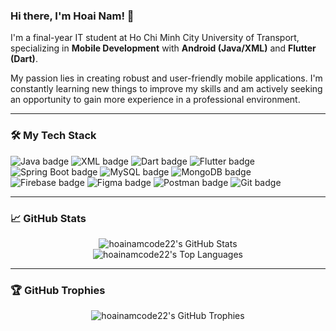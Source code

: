 ### Hi there, I'm Hoai Nam! 👋

I'm a final-year IT student at Ho Chi Minh City University of Transport, specializing in **Mobile Development** with **Android (Java/XML)** and **Flutter (Dart)**.

My passion lies in creating robust and user-friendly mobile applications. I'm constantly learning new things to improve my skills and am actively seeking an opportunity to gain more experience in a professional environment.

---

### 🛠️ My Tech Stack

<p>
  <img src="https://img.shields.io/badge/Java-007396?style=for-the-badge&logo=java&logoColor=white" alt="Java badge">
  <img src="https://img.shields.io/badge/XML-000?style=for-the-badge&logo=XML&logoColor=white" alt="XML badge">
  <img src="https://img.shields.io/badge/Dart-0175C2?style=for-the-badge&logo=dart&logoColor=white" alt="Dart badge">
  <img src="https://img.shields.io/badge/Flutter-02569B?style=for-the-badge&logo=flutter&logoColor=white" alt="Flutter badge">
  <img src="https://img.shields.io/badge/Spring_Boot-6DB33F?style=for-the-badge&logo=spring-boot&logoColor=white" alt="Spring Boot badge">
  <img src="https://img.shields.io/badge/MySQL-4479A1?style=for-the-badge&logo=mysql&logoColor=white" alt="MySQL badge">
  <img src="https://img.shields.io/badge/MongoDB-47A248?style=for-the-badge&logo=mongodb&logoColor=white" alt="MongoDB badge">
  <img src="https://img.shields.io/badge/Firebase-FFCA28?style=for-the-badge&logo=firebase&logoColor=white" alt="Firebase badge">
  <img src="https://img.shields.io/badge/Figma-F24E1E?style=for-the-badge&logo=figma&logoColor=white" alt="Figma badge">
  <img src="https://img.shields.io/badge/Postman-FF6C37?style=for-the-badge&logo=postman&logoColor=white" alt="Postman badge">
  <img src="https://img.shields.io/badge/Git-F05032?style=for-the-badge&logo=git&logoColor=white" alt="Git badge">
</p>

---

### 📈 GitHub Stats

<div align="center">
  <img src="https://github-readme-stats.vercel.app/api?username=hoainamcode22&show_icons=true&theme=radical" alt="hoainamcode22's GitHub Stats">
  <br>
  <img src="https://github-readme-stats.vercel.app/api/top-langs/?username=hoainamcode22&layout=compact&theme=radical" alt="hoainamcode22's Top Languages">
</div>

---

### 🏆 GitHub Trophies

<div align="center">
  <img src="https://github-profile-trophy.vercel.app/?username=hoainamcode22&theme=radical&no-frame=true" alt="hoainamcode22's GitHub Trophies">
</div>
